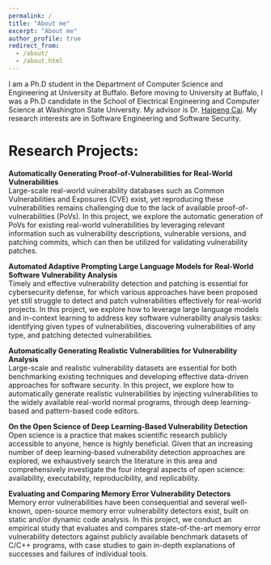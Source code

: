 ```yaml
---
permalink: /
title: "About me"
excerpt: "About me"
author_profile: true
redirect_from: 
  - /about/
  - /about.html
---
```


I am a Ph.D student in the Department of Computer Science and Engineering at University at Buffalo. Before moving to University at Buffalo, I was a Ph.D candidate in the School of Electrical Engineering and Computer Science at Washington State University. My advisor is Dr. [Haipeng Cai](https://chapering.github.io/). My research interests are in Software Engineering and Software Security.

# Research Projects:

**Automatically Generating Proof-of-Vulnerabilities for Real-World Vulnerabilities** \
Large-scale real-world vulnerability databases such as Common Vulnerabilities and Exposures (CVE) exist, yet reproducing these vulnerabilities remains challenging due to the lack of available proof-of-vulnerabilities (PoVs). In this project, we explore the automatic generation of PoVs for existing real-world vulnerabilities by leveraging relevant information such as vulnerability descriptions, vulnerable versions, and patching commits, which can then be utilized for validating vulnerability patches.

**Automated Adaptive Prompting Large Language Models for Real-World Software Vulnerability Analysis** \
Timely and effective vulnerability detection and patching is essential for cybersecurity defense, for which various approaches have been proposed yet still struggle to detect and patch vulnerabilities effectively for real-world projects. In this project, we explore how to leverage large language models and in-context learning to address key software vulnerability analysis tasks: identifying given types of vulnerabilities, discovering vulnerabilities of any type, and patching detected vulnerabilities.

**Automatically Generating Realistic Vulnerabilities for Vulnerability Analysis** \
Large-scale and realistic vulnerability datasets are essential for both benchmarking existing techniques and developing effective data-driven approaches for software security. In this project, we explore how to automatically generate realistic vulnerabilities by injecting vulnerabilities to the widely available real-world normal programs, through deep learning-based and pattern-based code editors.

**On the Open Science of Deep Learning-Based Vulnerability Detection** \
Open science is a practice that makes scientific research publicly accessible to anyone, hence is highly beneficial. Given that an increasing number of deep learning-based vulnerability detection approaches are explored, we exhaustively search the literature in this area and comprehensively investigate the four integral aspects of open science: availability, executability, reproducibility, and replicability.

**Evaluating and Comparing Memory Error Vulnerability Detectors** \
Memory error vulnerabilities have been consequential and several well-known, open-source memory error vulnerability detectors exist, built on static and/or dynamic code analysis. In this project, we conduct an empirical study that evaluates and compares state-of-the-art memory error vulnerability detectors against publicly available benchmark datasets of C/C++ programs, with case studies to gain in-depth explanations of successes and failures of individual tools.


